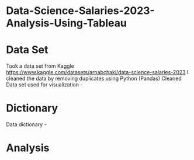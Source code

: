 # Data-Science-Salaries-2023-Analysis-Using-Tableau

# Data Set
Took a data set from Kaggle https://www.kaggle.com/datasets/arnabchaki/data-science-salaries-2023
I cleaned the data by removing duplicates using Python (Pandas)
Cleaned Data set used for visualization - 

#  Dictionary
Data dictionary - 

# Analysis
